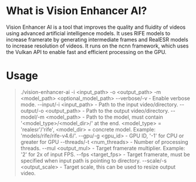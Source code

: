 # What is Vision Enhancer AI?
Vision Enhancer AI is a tool that improves the quality and fluidity of videos using advanced artificial intelligence models. It uses RIFE models to increase framerate by generating intermediate frames and RealESR models to increase resolution of videos. It runs on the ncnn framework, which uses the Vulkan API to enable fast and efficient processing on the GPU.

# Usage
> ./vision-enhancer-ai -i <input_path> -o <output_path> -m <model_path> <optional_model_path>
--verbose/-v               - Enable verbose mode.
--input/-i <input_path>    - Path to the input video/directory.
--output/-o <output_path>  - Path to the output video/directory.
--model/-m <model_path>    - Path to the model, must contain '<model_type>/<model_dir>/' at the end.
                             <model_type> = 'realesr'/'rife', <model_dir> = concrete model.
                             Example: 'models/rife/rife-v4.6/'.
--gpu/-g <gpu_id>          - GPU ID, '-1' for CPU or greater for GPU
--threads/-t <num_threads> - Number of processing threads.
--mul <output_mul>         - Target framerate multiplier. Example: '2' for 2x of input FPS.
--fps <target_fps>         - Target framerate, must be specified when input path is pointing to directory.
--scale/-s <output_scale>  - Target scale, this can be used to resize output video.
